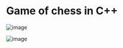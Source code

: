 # Game of chess in C++
![image](https://github.com/kir-55/Chess/assets/56845325/6b885a69-f9ce-42fa-986d-af6160d6d635)

![image](https://github.com/kir-55/Chess/assets/56845325/6b7e85a9-d181-4630-a7f2-8e06ddc06a7f)
